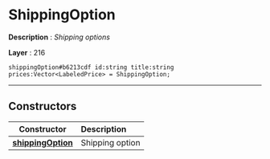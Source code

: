 # ShippingOption

**Description** : *Shipping options*

**Layer** : 216

```tl
shippingOption#b6213cdf id:string title:string prices:Vector<LabeledPrice> = ShippingOption;
```

---

## Constructors

| Constructor | Description |
| :---: | :--- |
| [**shippingOption**](constructor/shippingOption) | Shipping option |